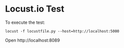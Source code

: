 # Locust.io Test

To execute the test:

```TEXT
locust -f locustfile.py --host=http://localhost:5000
```

Open http://localhost:8089
